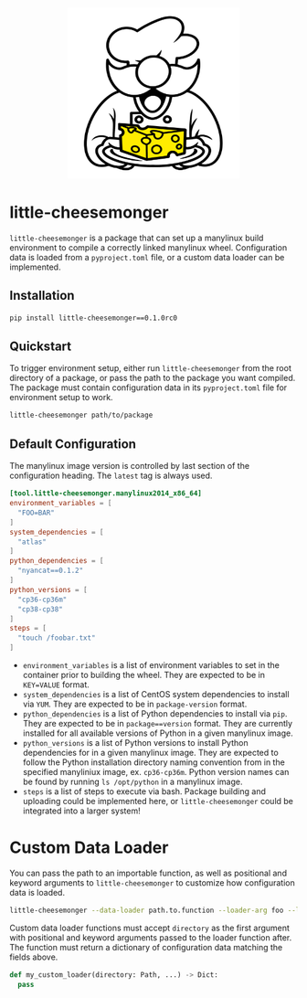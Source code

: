 <p align="center">
  <img width="300" height="300" src="logo.svg" alt="cheese chef">
</p>

# little-cheesemonger

`little-cheesemonger` is a package that can set up a manylinux build environment to compile a 
correctly linked manylinux wheel. Configuration data is loaded from a `pyproject.toml` file, or 
a custom data loader can be implemented.

## Installation

```bash
pip install little-cheesemonger==0.1.0rc0
```

## Quickstart

To trigger environment setup, either run `little-cheesemonger` from the root directory of a package, or pass the path to the package you want compiled. The package must contain configuration data in its `pyproject.toml` file for environment setup to work.

```bash
little-cheesemonger path/to/package
```

## Default Configuration

The manylinux image version is controlled by last section of the configuration heading. The `latest` tag is always used.

```toml
[tool.little-cheesemonger.manylinux2014_x86_64]
environment_variables = [
  "FOO=BAR"
]
system_dependencies = [
  "atlas"
]
python_dependencies = [
  "nyancat==0.1.2"
]
python_versions = [
  "cp36-cp36m"
  "cp38-cp38"
]
steps = [
  "touch /foobar.txt"
]
```

* `environment_variables` is a list of environment variables to set in the container 
prior to building the wheel. They are expected to be in `KEY=VALUE` format.  
* `system_dependencies` is a list of CentOS system dependencies to install via `YUM`. 
They are expected to be in `package-version` format.  
* `python_dependencies` is a list of Python dependencies to install via `pip`. They 
are expected to be in `package==version` format. They are currently installed for 
all available versions of Python in a given manylinux image.
* `python_versions` is a list of Python versions to install Python dependencies for 
in a given manylinux image. They are expected to follow the Python installation directory 
naming convention from in the specified manyliniux image, ex. `cp36-cp36m`. Python version names 
can be found by running `ls /opt/python` in a manylinux image.
* `steps` is a list of steps to execute via bash. Package building and uploading could 
be implemented here, or `little-cheesemonger` could be integrated into a larger system!

# Custom Data Loader

You can pass the path to an importable function, as well as positional and keyword arguments to `little-cheesemonger` to customize how configuration data is loaded.

```bash
little-cheesemonger --data-loader path.to.function --loader-arg foo --loader-kwarg foo=bar
``` 

Custom data loader functions must accept `directory` as the first argument with positional and keyword arguments passed to the loader function after. The function must return a dictionary of configuration data matching the fields above. 

```python
def my_custom_loader(directory: Path, ...) -> Dict:
  pass
```
